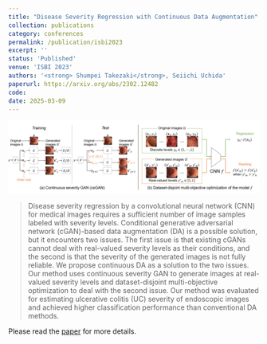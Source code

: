 ```yaml
---
title: "Disease Severity Regression with Continuous Data Augmentation"
collection: publications
category: conferences
permalink: /publication/isbi2023
excerpt: ''
status: 'Published'
venue: 'ISBI 2023'
authors: '<strong> Shumpei Takezaki</strong>, Seiichi Uchida'
paperurl: https://arxiv.org/abs/2302.12482
code: 
date: 2025-03-09
---
```


![](../images/isbi2023_overview.png)

> Disease severity regression by a convolutional neural network (CNN) for medical images requires a sufficient number of image samples labeled with severity levels. Conditional generative adversarial network (cGAN)-based data augmentation (DA) is a possible solution, but it encounters two issues. The first issue is that existing cGANs cannot deal with real-valued severity levels as their conditions, and the second is that the severity of the generated images is not fully reliable. We propose continuous DA as a solution to the two issues. Our method uses continuous severity GAN to generate images at real-valued severity levels and dataset-disjoint multi-objective optimization to deal with the second issue. Our method was evaluated for estimating ulcerative colitis (UC) severity of endoscopic images and achieved higher classification performance than conventional DA methods.

Please read the [paper](https://arxiv.org/abs/2302.12482) for more details.
